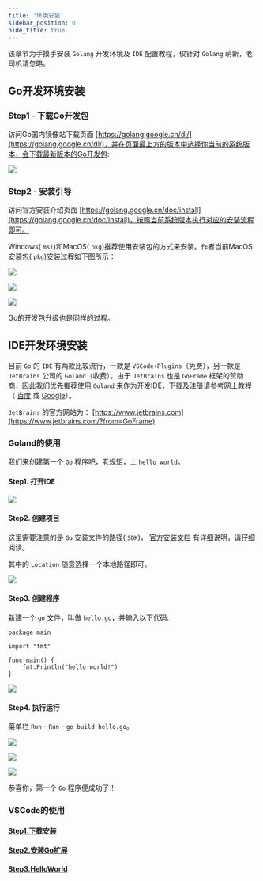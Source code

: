 ```yaml
---
title: '环境安装'
sidebar_position: 0
hide_title: true
---
```


该章节为手摸手安装 `Golang` 开发环境及 `IDE` 配置教程，仅针对 `Golang` 萌新，老司机请忽略。

## Go开发环境安装

### Step1 - 下载Go开发包

访问Go国内镜像站下载页面 [https://golang.google.cn/dl/](https://golang.google.cn/dl/)，并在页面最上方的版本中选择你当前的系统版本，会下载最新版本的Go开发包:

![](/markdown/367d967e59f8e3452d1be3a1414502ba.png)

### Step2 - 安装引导

访问官方安装介绍页面 [https://golang.google.cn/doc/install](https://golang.google.cn/doc/install)，按照当前系统版本执行对应的安装流程即可。

Windows( `msi`)和MacOS( `pkg`)推荐使用安装包的方式来安装。作者当前MacOS安装包( `pkg`)安装过程如下图所示：

![](/markdown/04ba12fa5ce2c30ead010f2af330697e.png)

![](/markdown/181070757dcf072cb77d95ed2f9d6490.png)

![](/markdown/247eed72e9cd9a33ab736fd3af38da57.png)

Go的开发包升级也是同样的过程。

## IDE开发环境安装

目前 `Go` 的 `IDE` 有两款比较流行，一款是 `VSCode+Plugins`（免费），另一款是 `JetBrains` 公司的 `Goland`（收费）。由于 `JetBrains` 也是 `GoFrame` 框架的赞助商，因此我们优先推荐使用 `Goland` 来作为开发IDE，下载及注册请参考网上教程（ [百度](https://www.baidu.com/s?wd=goland%20安装) 或 [Google](https://www.google.com/search?q=goland+安装)）。

`JetBrains` 的官方网站为： [https://www.jetbrains.com](https://www.jetbrains.com/?from=GoFrame)

### Goland的使用

我们来创建第一个 `Go` 程序吧，老规矩，上 `hello world`。

#### Step1. 打开IDE

![](/markdown/a9b24e59878f1138351dfdbf4e3a01bb.png)

#### Step2. 创建项目

这里需要注意的是 `Go` 安装文件的路径( `SDK`)， [官方安装文档](https://golang.google.cn/doc/install) 有详细说明，请仔细阅读。

其中的 `Location` 随意选择一个本地路径即可。

![](/markdown/62884412178633ab248fb5c80afdb3d9.png)

#### Step3. 创建程序

新建一个 `go` 文件，叫做 `hello.go`，并输入以下代码:

```
package main

import "fmt"

func main() {
    fmt.Println("hello world!")
}
```

![](/markdown/664ac3b24b4da6b9379e7390ff6ad49f.png)

#### Step4. 执行运行

菜单栏 `Run` \- `Run` \- `go build hello.go`。

![](/markdown/b32411e22118a18ccf109dcf05f3b973.png)

![](/markdown/664984081f6c24f92a96e46b4c8ec5e8.png)

![](/markdown/362285f596e22219d8a5926b9a721fca.png)

恭喜你，第一个 `Go` 程序便成功了！

### VSCode的使用

#### [Step1.下载安装](https://code.visualstudio.com/)

#### [Step2.安装Go扩展](https://docs.microsoft.com/zh-cn/learn/modules/go-get-started/4-install-visual-studio-code?ns-enrollment-type=learningpath&ns-enrollment-id=learn.languages.go-first-steps)

#### [Step3.HelloWorld](https://docs.microsoft.com/zh-cn/learn/modules/go-get-started/5-hello-world)